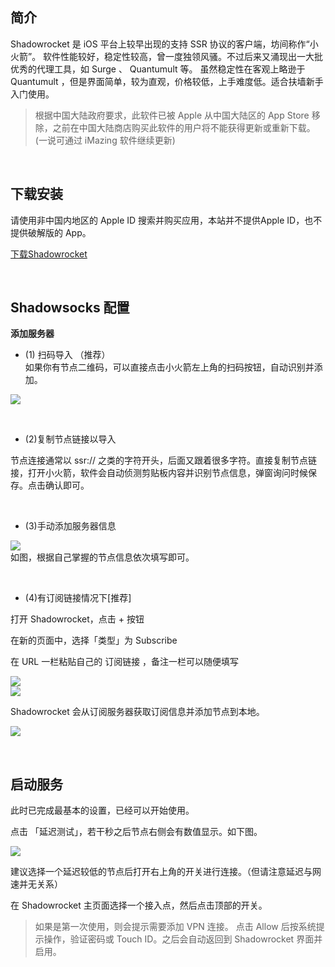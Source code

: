 简介
---

Shadowrocket 是 iOS 平台上较早出现的支持 SSR 协议的客户端，坊间称作“小火箭”。
软件性能较好，稳定性较高，曾一度独领风骚。不过后来又涌现出一大批优秀的代理工具，如 Surge 、 Quantumult 等。
虽然稳定性在客观上略逊于 Quantumult ，但是界面简单，较为直观，价格较低，上手难度低。适合扶墙新手入门使用。 


> 根据中国大陆政府要求，此软件已被 Apple 从中国大陆区的 App Store 移除，之前在中国大陆商店购买此软件的用户将不能获得更新或重新下载。
> (一说可通过 iMazing 软件继续更新)  


<br/>

下载安装
----
请使用非中国内地区的 Apple ID 搜索并购买应用，本站并不提供Apple ID，也不提供破解版的 App。  

[下载Shadowrocket ](https://apps.apple.com/us/app/shadowrocket/id932747118)  


<br/>

Shadowsocks 配置
----

**添加服务器**  

- (1) 扫码导入 （推荐）  
如果你有节点二维码，可以直接点击小火箭左上角的扫码按钮，自动识别并添加。  

![](./images/ss/ios-1.jpg)  

<br/>

- (2)复制节点链接以导入  

节点连接通常以 ssr:// 之类的字符开头，后面又跟着很多字符。直接复制节点链接，打开小火箭，软件会自动侦测剪贴板内容并识别节点信息，弹窗询问时候保存。点击确认即可。  

<br/>

- (3)手动添加服务器信息  

![](./images/ss/ios-2.jpg)  
如图，根据自己掌握的节点信息依次填写即可。  

<br/>

- (4)有订阅链接情况下[推荐]  

打开 Shadowrocket，点击 + 按钮  

在新的页面中，选择「类型」为 Subscribe  

在 URL 一栏粘贴自己的 订阅链接 ，备注一栏可以随便填写  

![](./images/ss/ios-3.png)  
![](./images/ss/ios-4.jpg)  

Shadowrocket 会从订阅服务器获取订阅信息并添加节点到本地。  

![](./images/ss/ios-5.png)  

<br/>  


启动服务
----

此时已完成最基本的设置，已经可以开始使用。 

点击 「延迟测试」，若干秒之后节点右侧会有数值显示。如下图。

![](./images/ss/ios-7.jpg) 

建议选择一个延迟较低的节点后打开右上角的开关进行连接。（但请注意延迟与网速并无关系）  

在 Shadowrocket 主页面选择一个接入点，然后点击顶部的开关。


> 如果是第一次使用，则会提示需要添加 VPN 连接。
> 点击 Allow 后按系统提示操作，验证密码或 Touch ID。之后会自动返回到 Shadowrocket 界面并启用。 

